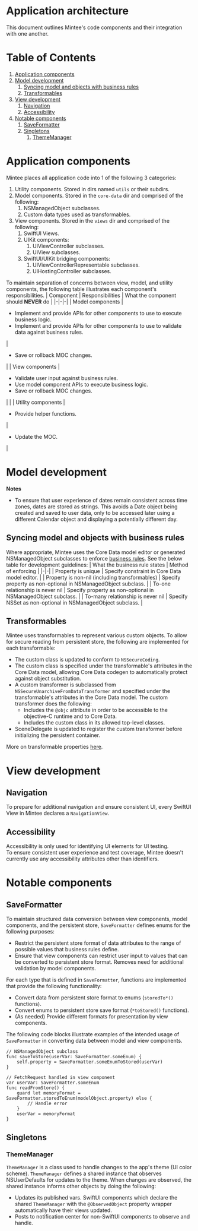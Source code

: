 # Application architecture
This document outlines Mintee's code components and their integration with one another.  

# Table of Contents
1. [Application components](#application-components)
1. [Model development](#model-development)
    1. [Syncing model and objects with business rules](#syncing-model-and-objects-with-business-rules)
    1. [Transformables](#transformables)
1. [View development](#view-development)
    1. [Navigation](#navigation)
    1. [Accessibility](#accessibility)
1. [Notable components](#notable-components)
    1. [SaveFormatter](#persistent-store-data-conversion)
    1. [Singletons](#singletons)
        1. [ThemeManager](#thememanager)

# Application components
Mintee places all application code into 1 of the following 3 categories:  
1. Utility components. Stored in dirs named `utils` or their subdirs.
1. Model components. Stored in the `core-data` dir and comprised of the following:  
    1. NSManagedObject subclasses.
    1. Custom data types used as transformables.
1. View components. Stored in the `views` dir and comprised of the following:  
    1. SwiftUI Views.
    1. UIKit components:  
        1. UIViewController subclasses.
        1. UIView subclasses.
    1. SwiftUI/UIKit bridging components:  
        1. UIViewControllerRepresentable subclasses.
        1. UIHostingController subclasses.

To maintain separation of concerns between view, model, and utility components, the following table illustrates each component's responsibilities.
| Component | Responsibilities | What the component should __NEVER__ do |
|-|-|-|
| Model components | <ul> <li/> Implement and provide APIs for other components to use to execute business logic. <li/> Implement and provide APIs for other components to use to validate data against business rules. </ul> | <ul> <li/> Save or rollback MOC changes. </ul> |
| View components | <ul> <li/> Validate user input against business rules. <li/> Use model component APIs to execute business logic. <li/> Save or rollback MOC changes. </ul> | |
| Utility components | <ul> <li/> Provide helper functions. </ul> | <ul> <li/> Update the MOC. </ul> |

# Model development

__Notes__  
* To ensure that user experience of dates remain consistent across time zones, dates are stored as strings. This avoids a Date object being created and saved to user data, only to be accessed later using a different Calendar object and displaying a potentially different day.

## Syncing model and objects with business rules
Where appropriate, Mintee uses the Core Data model editor or generated NSManagedObject subclasses to enforce [business rules](../business-rules.md). See the below table for development guidelines:
| What the business rule states | Method of enforcing |
|-|-|
| Property is unique | Specify constraint in Core Data model editor. |
| Property is non-nil (including transformables) | Specify property as non-optional in NSManagedObject subclass. |
| To-one relationship is never nil | Specify property as non-optional in NSManagedObject subclass. |
| To-many relationship is never nil | Specify NSSet as non-optional in NSManagedObject subclass. |

## Transformables
Mintee uses transformables to represent various custom objects. To allow for secure reading from persistent store, the following are implemented for each transformable:  
* The custom class is updated to conform to `NSSecureCoding`.
* The custom class is specified under the transformable's attributes in the Core Data model, allowing Core Data codegen to automatically protect against object substitution.
* A custom transformer is subclassed from `NSSecureUnarchiveFromDataTransformer` and specified under the transformable's attributes in the Core Data model. The custom transformer does the following:  
    * Includes the `@objc` attribute in order to be accessible to the objective-C runtime and to Core Data.
    * Includes the custom class in its allowed top-level classes.
* SceneDelegate is updated to register the custom transformer before initializing the persistent container.  

More on transformable properties [here](https://www.kairadiagne.com/2020/01/13/nssecurecoding-and-transformable-properties-in-core-data.html).

# View development

## Navigation
To prepare for additional navigation and ensure consistent UI, every SwiftUI View in Mintee declares a `NavigationView`.

## Accessibility
Accessibility is only used for identifying UI elements for UI testing.  
To ensure consistent user experience and test coverage, Mintee doesn't currently use any accessibility attributes other than identifiers.

# Notable components

## SaveFormatter
To maintain structured data conversion between view components, model components, and the persistent store, `SaveFormatter` defines enums for the following purposes:  
* Restrict the persistent store format of data attributes to the range of possible values that business rules define.  
* Ensure that view components can restrict user input to values that can be converted to persistent store format. Removes need for additional validation by model components.

For each type that is defined in `SaveFormatter`, functions are implemented that provide the following functionality:  
* Convert data from persistent store format to enums (`storedTo*()` functions).
* Convert enums to persistent store save format (`*toStored()` functions).
* (As needed) Provide different formats for presentation by view components.

The following code blocks illustrate examples of the intended usage of `SaveFormatter` in converting data between model and view components.
```
// NSManagedObject subclass
func saveToStore(userVar: SaveFormatter.someEnum) {
    self.property = SaveFormatter.someEnumToStored(userVar)
}
```
```
// FetchRequest handled in view component
var userVar: SaveFormatter.someEnum
func readFromStore() {
    guard let memoryFormat = SaveFormatter.storedToEnum(modelObject.property) else {
        // Handle error
    }
    userVar = memoryFormat
}
```

## Singletons

### ThemeManager
`ThemeManager` is a class used to handle changes to the app's theme (UI color scheme).
`ThemeManager` defines a shared instance that observes NSUserDefaults for updates to the theme. When changes are observed, the shared instance informs other objects by doing the following:
* Updates its published vars. SwiftUI components which declare the shared `ThemeManager` with the `@ObservedObject` property wrapper automatically have their views updated.
* Posts to notification center for non-SwiftUI components to observe and handle.